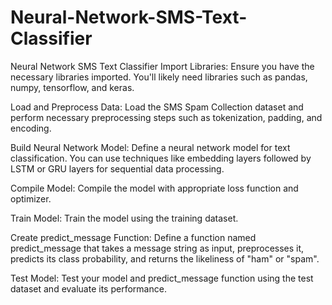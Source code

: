 # Neural-Network-SMS-Text-Classifier
Neural Network SMS Text Classifier
Import Libraries: Ensure you have the necessary libraries imported. You'll likely need libraries such as pandas, numpy, tensorflow, and keras.

Load and Preprocess Data: Load the SMS Spam Collection dataset and perform necessary preprocessing steps such as tokenization, padding, and encoding.

Build Neural Network Model: Define a neural network model for text classification. You can use techniques like embedding layers followed by LSTM or GRU layers for sequential data processing.

Compile Model: Compile the model with appropriate loss function and optimizer.

Train Model: Train the model using the training dataset.

Create predict_message Function: Define a function named predict_message that takes a message string as input, preprocesses it, predicts its class probability, and returns the likeliness of "ham" or "spam".

Test Model: Test your model and predict_message function using the test dataset and evaluate its performance.
